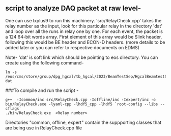 ## script to analyze DAQ packet at raw level-
One can use lxplus9 to run this machinery.
'src/RelayCheck.cpp' takes the relay number as the input, look for this particular relay in the directory 'dat' and loop over all the runs in relay one by one. For each event, the packet is a 124 64-bit words array.
First element of this array would be Slink header, following this would be BE header and ECON-D headers. (more details to be added later or you can refer to respective documents on EDMS)

Note- 'dat' is soft link which should be pointing to eos directory. You can create using the following command-

```
ln -s /eos/cms/store/group/dpg_hgcal/tb_hgcal/2023/BeamTestSep/HgcalBeamtestSep2023 dat
```

###To compile and run the script -
```
g++  -Icommon/inc src/RelayCheck.cpp -Ioffline/inc -Iexpert/inc -o bin/RelayCheck.exe -lyaml-cpp -lhdf5_cpp -lhdf5 `root-config --libs --cflags`
./bin/RelayCheck.exe  <Relay number>
```

Directories "common,	offline, expert" contain the suppporting classes that are being use in RelayCheck.cpp file
